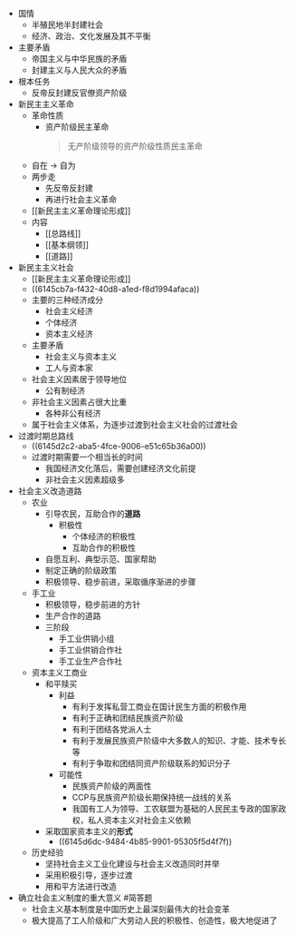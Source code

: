 - 国情
	- 半殖民地半封建社会
	- 经济、政治、文化发展及其不平衡
- 主要矛盾
	- 帝国主义与中华民族的矛盾
	- 封建主义与人民大众的矛盾
- 根本任务
	- 反帝反封建反官僚资产阶级
- 新民主主义革命
	- 革命性质
		- 资产阶级民主革命
		  > 无产阶级领导的资产阶级性质民主革命
	- 自在 -> 自为
	- 两步走
		- 先反帝反封建
		- 再进行社会主义革命
	- [[新民主主义革命理论形成]]
	- 内容
		- [[总路线]]
		- [[基本纲领]]
		- [[道路]]
- 新民主主义社会
	- [[新民主主义革命理论形成]]
	- ((6145cb7a-f432-40d8-a1ed-f8d1994afaca))
	- 主要的三种经济成分
		- 社会主义经济
		- 个体经济
		- 资本主义经济
	- 主要矛盾
		- 社会主义与资本主义
		- 工人与资本家
	- 社会主义因素居于领导地位
		- 公有制经济
	- 非社会主义因素占很大比重
		- 各种非公有经济
	- 属于社会主义体系，为逐步过渡到社会主义社会的过渡社会
- 过渡时期总路线
	- ((6145d2c2-aba5-4fce-9006-e51c65b36a00))
	- 过渡时期需要一个相当长的时间
		- 我国经济文化落后，需要创建经济文化前提
		- 非社会主义因素超级多
- 社会主义改造道路
	- 农业
		- 引导农民，互助合作的**道路**
			- 积极性
				- 个体经济的积极性
				- 互助合作的积极性
		- 自愿互利、典型示范、国家帮助
		- 制定正确的阶级政策
		- 积极领导、稳步前进，采取循序渐进的步骤
	- 手工业
		- 积极领导，稳步前进的方针
		- 生产合作的道路
		- 三阶段
			- 手工业供销小组
			- 手工业供销合作社
			- 手工业生产合作社
	- 资本主义工商业
		- 和平赎买
			- 利益
				- 有利于发挥私营工商业在国计民生方面的积极作用
				- 有利于正确和团结民族资产阶级
				- 有利于团结各党派人士
				- 有利于发展民族资产阶级中大多数人的知识、才能、技术专长等
				- 有利于争取和团结同资产阶级联系的知识分子
			- 可能性
				- 民族资产阶级的两面性
				- CCP与民族资产阶级长期保持统一战线的关系
				- 我国有工人为领导、工农联盟为基础的人民民主专政的国家政权，私人资本主义对社会主义依赖
		- 采取国家资本主义的**形式**
			- ((6145d6dc-9484-4b85-9901-95305f5d4f7f))
	- 历史经验
		- 坚持社会主义工业化建设与社会主义改造同时并举
		- 采用积极引导，逐步过渡
		- 用和平方法进行改造
- 确立社会主义制度的重大意义 #简答题
	- 社会主义基本制度是中国历史上最深刻最伟大的社会变革
	- 极大提高了工人阶级和广大劳动人民的积极性、创造性，极大地促进了